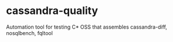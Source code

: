 # cassandra-quality
Automation tool for testing C* OSS that assembles cassandra-diff, nosqlbench, fqltool
